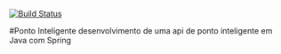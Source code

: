 [![Build Status](https://travis-ci.org/rickikety/ponto-inteligente-api.svg?branch=master)](https://travis-ci.org/rickikety/ponto-inteligente-api)

#Ponto Inteligente
desenvolvimento de uma api de ponto inteligente em Java com Spring
